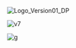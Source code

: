 
![Logo_Version01_DP](https://user-images.githubusercontent.com/113173261/195298769-8e6edf07-fe2a-4359-80e7-cb0b1dee493d.png)


![v7](https://user-images.githubusercontent.com/113173261/195298870-2a62db48-dda6-4a47-865c-a421256ad7c1.png)


![g](https://user-images.githubusercontent.com/113173261/195299026-e104a32c-ec31-4605-852d-570b3ad6effa.png)
